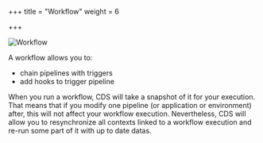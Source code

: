+++
title = "Workflow"
weight = 6

+++

![Workflow](/images/concepts_workflow.png)

A workflow allows you to:

* chain pipelines with triggers
* add hooks to trigger pipeline

When you run a workflow, CDS will take a snapshot of it for your execution. 
That means that if you modify one pipeline (or application or environment) after, this will not affect your workflow execution.
Nevertheless, CDS will allow you to resynchronize all contexts linked to a workflow execution and re-run some part of it with up to date datas.